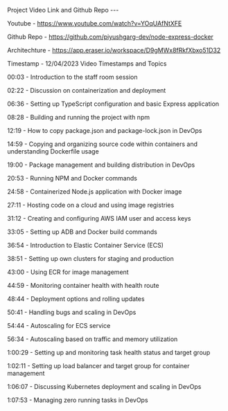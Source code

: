 Project Video Link and Github Repo ---

Youtube - https://www.youtube.com/watch?v=YOqUAfNtXFE

Github Repo - https://github.com/piyushgarg-dev/node-express-docker

Architechture - https://app.eraser.io/workspace/D9gMWx8fRkfXbxo51D32


Timestamp - 12/04/2023
Video Timestamps and Topics

00:03 - Introduction to the staff room session

02:22 - Discussion on containerization and deployment

06:36 - Setting up TypeScript configuration and basic Express application

08:28 - Building and running the project with npm

12:19 - How to copy package.json and package-lock.json in DevOps

14:59 - Copying and organizing source code within containers and understanding Dockerfile usage

19:00 - Package management and building distribution in DevOps

20:53 - Running NPM and Docker commands

24:58 - Containerized Node.js application with Docker image

27:11 - Hosting code on a cloud and using image registries

31:12 - Creating and configuring AWS IAM user and access keys

33:05 - Setting up ADB and Docker build commands

36:54 - Introduction to Elastic Container Service (ECS)

38:51 - Setting up own clusters for staging and production

43:00 - Using ECR for image management

44:59 - Monitoring container health with health route

48:44 - Deployment options and rolling updates

50:41 - Handling bugs and scaling in DevOps

54:44 - Autoscaling for ECS service

56:34 - Autoscaling based on traffic and memory utilization

1:00:29 - Setting up and monitoring task health status and target group

1:02:11 - Setting up load balancer and target group for container management

1:06:07 - Discussing Kubernetes deployment and scaling in DevOps

1:07:53 - Managing zero running tasks in DevOps